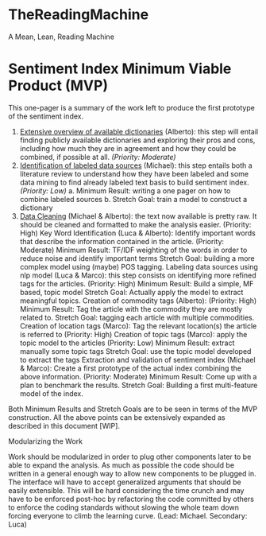 # TheReadingMachine
A Mean, Lean, Reading Machine



# Sentiment Index Minimum Viable Product (MVP) #

This one-pager is a summary of the work left to produce the first prototype of the sentiment index.

1. [Extensive overview of available dictionaries](https://github.com/EST-Team-Adam/TheReadingMachine/issues/6) (Alberto): this step will entail finding publicly available dictionaries and exploring their pros and cons, including how much they are in agreement and how they could be combined, if possible at all. *(Priority: Moderate)*
2. [Identification of labeled data sources](https://github.com/EST-Team-Adam/TheReadingMachine/issues/10) (Michael): this step entails both a literature review to understand how they have been labeled and some data mining to find already labeled text basis to build sentiment index. *(Priority: Low)*
 a. Minimum Result: writing a one pager on how to combine labeled sources
 b. Stretch Goal: train a model to construct a dictionary
3. [Data Cleaning](https://github.com/EST-Team-Adam/TheReadingMachine/issues/5) (Michael & Alberto): the text now available is pretty raw. It should be cleaned and formatted to make the analysis easier. (Priority: High)
Key Word Identification (Luca & Alberto): Identify important words that describe the information contained in the article. (Priority: Moderate)
Minimum Result: TF/IDF weighting of the words in order to reduce noise and identify important terms
Stretch Goal: building a more complex model using (maybe) POS tagging.
Labeling data sources using nlp model (Luca & Marco): this step consists on identifying more refined tags for the articles. (Priority: High)
Minimum Result: Build a simple, MF based, topic model
Stretch Goal: Actually apply the model to extract meaningful topics.
Creation of commodity tags (Alberto): (Priority: High)
Minimum Result: Tag the article with the commodity they are mostly related to. 
Stretch Goal: tagging each article with multiple commodities.
Creation of location tags (Marco): Tag the relevant location(s) the article is referred to (Priority: High)
Creation of topic tags (Marco): apply the topic model to the articles (Priority: Low)
Minimum Result: extract manually some topic tags
Stretch Goal: use the topic model developed to extract the tags
Extraction and validation of sentiment index (Michael & Marco): Create a first prototype of the actual index combining the above information. (Priority: Moderate)
Minimum Result: Come up with a plan to benchmark the results. 
Stretch Goal: Building a first multi-feature model of the index. 

Both Minimum Results and Stretch Goals are to be seen in terms of the MVP construction. All the above points can be extensively expanded as described in this document [WIP].



Modularizing the Work

Work should be modularized in order to plug other components later to be able to expand the analysis. As much as possible the code should be written in a general enough way to allow new components to be plugged in. The interface will have to accept generalized arguments that should be easily extensible. This will be hard considering the time crunch and may have to be enforced post-hoc by refactoring the code committed by others to enforce the coding standards without slowing the whole team down forcing everyone to climb the learning curve.
 (Lead: Michael. Secondary: Luca)

